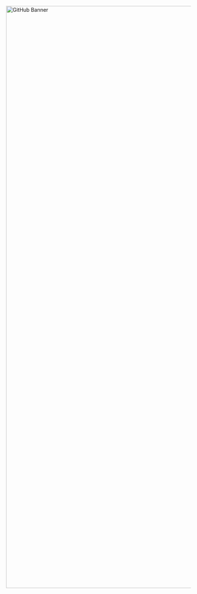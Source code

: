 [<img width="1584" alt="GitHub Banner" src="https://github.com/user-attachments/assets/6a105bc5-2398-44e3-83d7-f2e3c2674942" />](https://tnitish.com/)
